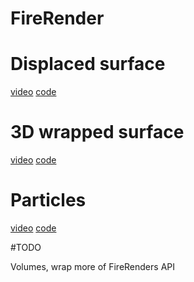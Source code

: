 # FireRender

# Displaced surface

[video](https://vimeo.com/154175783)
[code](https://github.com/JuliaGraphics/FireRender.jl/blob/master/examples/simple_displace.jl)


# 3D wrapped surface

[video](https://vimeo.com/154174476)
[code](https://github.com/JuliaGraphics/FireRender.jl/blob/master/examples/surfacemesh.jl)

# Particles

[video](https://vimeo.com/154174460)
[code](https://github.com/JuliaGraphics/FireRender.jl/blob/master/examples/instancing.jl)

#TODO

Volumes, wrap more of FireRenders API

